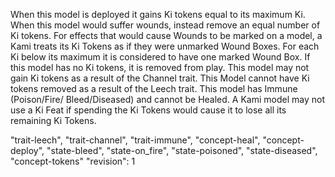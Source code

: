 When this model is deployed it gains Ki tokens equal to its maximum Ki.
When this model would suffer wounds, instead remove an equal number of Ki tokens.
For effects that would cause Wounds to be marked on a model, a Kami treats its Ki Tokens as if they were unmarked Wound Boxes.
For each Ki below its maximum it is considered to have one marked Wound Box.
If this model has no Ki tokens, it is removed from play.
This model may not gain Ki tokens as a result of the Channel trait.
This Model cannot have Ki tokens removed as a result of the Leech trait.
This model has Immune (Poison/Fire/ Bleed/Diseased) and cannot be Healed.
A Kami model may not use a Ki Feat if spending the Ki Tokens would cause it to lose all its remaining Ki Tokens.

"trait-leech", "trait-channel", "trait-immune", "concept-heal", "concept-deploy", "state-bleed", "state-on_fire", "state-poisoned", "state-diseased", "concept-tokens"
"revision": 1